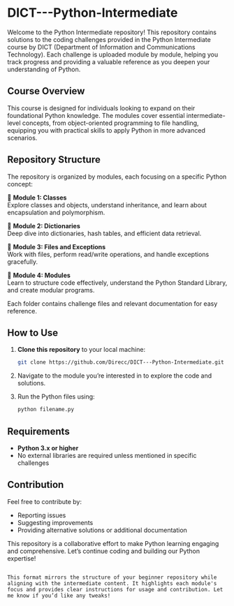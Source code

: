 # DICT---Python-Intermediate

Welcome to the Python Intermediate repository! This repository contains solutions to the coding challenges provided in the Python Intermediate course by DICT (Department of Information and Communications Technology). Each challenge is uploaded module by module, helping you track progress and providing a valuable reference as you deepen your understanding of Python.

## Course Overview

This course is designed for individuals looking to expand on their foundational Python knowledge. The modules cover essential intermediate-level concepts, from object-oriented programming to file handling, equipping you with practical skills to apply Python in more advanced scenarios.

## Repository Structure

The repository is organized by modules, each focusing on a specific Python concept:

📂 **Module 1: Classes**  
Explore classes and objects, understand inheritance, and learn about encapsulation and polymorphism.

📂 **Module 2: Dictionaries**  
Deep dive into dictionaries, hash tables, and efficient data retrieval.

📂 **Module 3: Files and Exceptions**  
Work with files, perform read/write operations, and handle exceptions gracefully.

📂 **Module 4: Modules**  
Learn to structure code effectively, understand the Python Standard Library, and create modular programs.

Each folder contains challenge files and relevant documentation for easy reference.

## How to Use

1. **Clone this repository** to your local machine:
   ```bash
   git clone https://github.com/Direcc/DICT---Python-Intermediate.git
   ```

2. Navigate to the module you’re interested in to explore the code and solutions.
3. Run the Python files using:
   ```bash
   python filename.py
   ```

## Requirements

- **Python 3.x or higher**
- No external libraries are required unless mentioned in specific challenges

## Contribution

Feel free to contribute by:
- Reporting issues
- Suggesting improvements
- Providing alternative solutions or additional documentation

This repository is a collaborative effort to make Python learning engaging and comprehensive. Let’s continue coding and building our Python expertise!
```

This format mirrors the structure of your beginner repository while aligning with the intermediate content. It highlights each module's focus and provides clear instructions for usage and contribution. Let me know if you’d like any tweaks!
